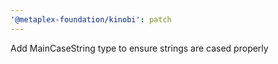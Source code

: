 ```yaml
---
'@metaplex-foundation/kinobi': patch
---
```


Add MainCaseString type to ensure strings are cased properly

